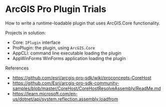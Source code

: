 # ArcGIS Pro Plugin Trials

How to write a runtime-loadable plugin that uses ArcGIS.Core functionality.

Projects in solution:

- Core: `IPlugin` interface
- ProPlugin: the plugin, using `ArcGIS.Core`
- AppCLI: command line executable loading the plugin
- AppWinForms WinForms application loading the plugin

References

- <https://github.com/esri/arcgis-pro-sdk/wiki/proconcepts-CoreHost>
- <https://github.com/Esri/arcgis-pro-sdk-community-samples/blob/master/CoreHost/CoreHostResolveAssembly/ReadMe.md>
- <https://learn.microsoft.com/en-us/dotnet/api/system.reflection.assembly.loadfrom>
